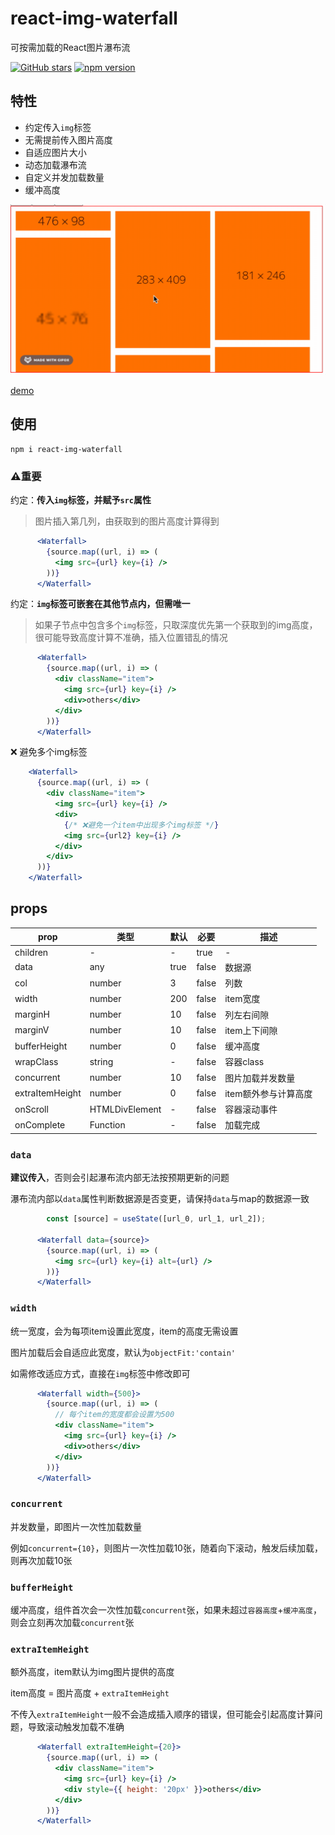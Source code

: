 # react-img-waterfall
可按需加载的React图片瀑布流

[![GitHub stars](https://img.shields.io/github/stars/luoyang233/react-img-waterfall.svg?style=social)](https://github.com/luoyang233/react-img-waterfall/stargazers) [![npm version](https://img.shields.io/npm/v/react-img-waterfall.svg)](https://www.npmjs.com/package/react-img-waterfall)


## 特性

- 约定传入`img`标签
- 无需提前传入图片高度
- 自适应图片大小
- 动态加载瀑布流
- 自定义并发加载数量
- 缓冲高度

![react-img-waterfall](https://github.com/luoyang233/blog/blob/master/images/react-img-waterfall.gif)

[demo](https://codesandbox.io/s/zhong-ji-ban-ben-hvwgk)


## 使用

```
npm i react-img-waterfall
```


### ⚠️重要

约定：**传入`img`标签，并赋予`src`属性**

> 图片插入第几列，由获取到的图片高度计算得到

```jsx
      <Waterfall>
        {source.map((url, i) => (
          <img src={url} key={i} />
        ))}
      </Waterfall>
```

约定：**`img`标签可嵌套在其他节点内，但需唯一**

> 如果子节点中包含多个`img`标签，只取深度优先第一个获取到的img高度，很可能导致高度计算不准确，插入位置错乱的情况

```jsx
      <Waterfall>
        {source.map((url, i) => (
          <div className="item">
            <img src={url} key={i} />
            <div>others</div>
          </div>
        ))}
      </Waterfall>
```

❌ 避免多个img标签

```jsx
    <Waterfall>
      {source.map((url, i) => (
        <div className="item">
          <img src={url} key={i} />
          <div>
            {/* ❌避免一个item中出现多个img标签 */}
            <img src={url2} key={i} />
          </div>
        </div>
      ))}
    </Waterfall>
```


## props

| prop            | 类型           | 默认 | 必要  | 描述                 |
| --------------- | -------------- | ---- | ----- | -------------------- |
| children        | -              | -    | true  | -                    |
| data            | any            | true | false | 数据源               |
| col             | number         | 3    | false | 列数                 |
| width           | number         | 200  | false | item宽度             |
| marginH         | number         | 10   | false | 列左右间隙           |
| marginV         | number         | 10   | false | item上下间隙         |
| bufferHeight    | number         | 0    | false | 缓冲高度             |
| wrapClass       | string         | -    | false | 容器class            |
| concurrent      | number         | 10   | false | 图片加载并发数量     |
| extraItemHeight | number         | 0    | false | item额外参与计算高度 |
| onScroll        | HTMLDivElement | -    | false | 容器滚动事件         |
| onComplete      | Function       | -    | false | 加载完成         |


### `data`

**建议传入**，否则会引起瀑布流内部无法按预期更新的问题

瀑布流内部以`data`属性判断数据源是否变更，请保持`data`与map的数据源一致

```jsx
     	const [source] = useState([url_0, url_1, url_2]);

      <Waterfall data={source}>
        {source.map((url, i) => (
          <img src={url} key={i} alt={url} />
        ))}
      </Waterfall>
```



### `width`

统一宽度，会为每项item设置此宽度，item的高度无需设置

图片加载后会自适应此宽度，默认为`objectFit:'contain'`

如需修改适应方式，直接在`img`标签中修改即可

```jsx
      <Waterfall width={500}>
        {source.map((url, i) => (
          // 每个item的宽度都会设置为500
          <div className="item">
            <img src={url} key={i} />
            <div>others</div>
          </div>
        ))}
      </Waterfall>
```


### `concurrent`

并发数量，即图片一次性加载数量

例如`concurrent={10}`，则图片一次性加载10张，随着向下滚动，触发后续加载，则再次加载10张


### `bufferHeight`

缓冲高度，组件首次会一次性加载`concurrent`张，如果未超过`容器高度`+`缓冲高度`，则会立刻再次加载`concurrent`张


### `extraItemHeight`

额外高度，item默认为img图片提供的高度

item高度 = 图片高度 + `extraItemHeight`

不传入`extraItemHeight`一般不会造成插入顺序的错误，但可能会引起高度计算问题，导致滚动触发加载不准确

```jsx
      <Waterfall extraItemHeight={20}>
        {source.map((url, i) => (
          <div className="item">
            <img src={url} key={i} />
            <div style={{ height: '20px' }}>others</div>
          </div>
        ))}
      </Waterfall>
```
